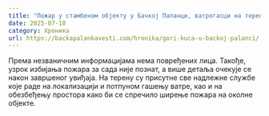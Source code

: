 ```yaml
---
title: "Пожар у стамбеном објекту у Бачкој Паланци, ватрогасци на терену (ВИДЕО)"
date: 2025-07-10
category: Хроника
url: https://backapalankavesti.com/hronika/gori-kuca-u-backoj-palanci/
---
```


Према незваничним информацијама нема повређених лица. Такође, узрок избијања пожара за сада није познат, а више детаља очекује се након завршеног увиђаја.
На терену су присутне све надлежне службе које раде на локализацији и потпуном гашењу ватре, као и на обезбеђењу простора како би се спречило ширење пожара на околне објекте.
